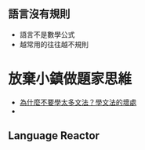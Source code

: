 
<div class="slide">

## 語言沒有規則

* 語言不是數學公式
* 越常用的往往越不規則


</div>


<div class="slide">

# 放棄小鎮做題家思維

* [為什麼不要學太多文法？學文法的壞處](https://www.youtube.com/watch?v=0U2q0z3cr8w)
* 

</div>

<div class="slide">

## Language Reactor


</div>
